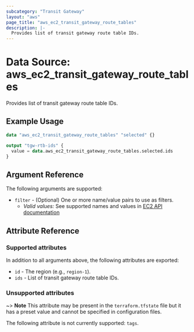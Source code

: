 ```yaml
---
subcategory: "Transit Gateway"
layout: "aws"
page_title: "aws_ec2_transit_gateway_route_tables"
description: |-
  Provides list of transit gateway route table IDs.
---
```


[describe-tgw-rtb]: https://docs.cloud.croc.ru/en/api/ec2/transit_gateways/DescribeTransitGatewayRouteTables.html

# Data Source: aws_ec2_transit_gateway_route_tables

Provides list of transit gateway route table IDs.

## Example Usage

```terraform
data "aws_ec2_transit_gateway_route_tables" "selected" {}

output "tgw-rtb-ids" {
  value = data.aws_ec2_transit_gateway_route_tables.selected.ids
}
```

## Argument Reference

The following arguments are supported:

* `filter` - (Optional) One or more name/value pairs to use as filters.
    * _Valid values:_ See supported names and values in [EC2 API documentation][describe-tgw-rtb]

## Attribute Reference

### Supported attributes

In addition to all arguments above, the following attributes are exported:

* `id` - The region (e.g., `region-1`).
* `ids` - List of transit gateway route table IDs.

### Unsupported attributes

~> **Note** This attribute may be present in the `terraform.tfstate` file but it has a preset value and cannot be specified in configuration files.

The following attribute is not currently supported: `tags`.
